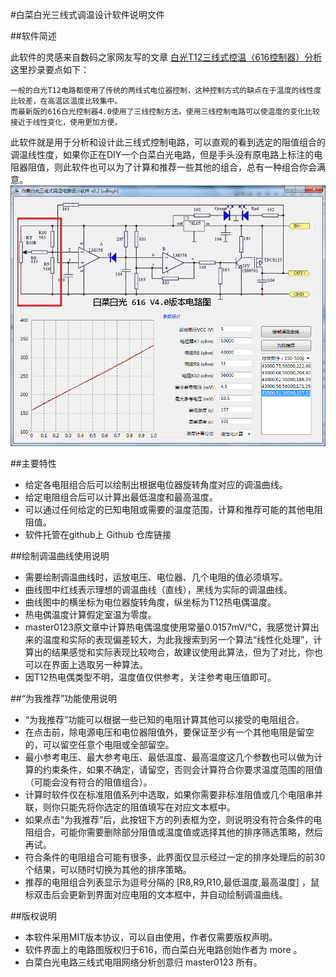 #白菜白光三线式调温设计软件说明文件

##软件简述

  此软件的灵感来自数码之家网友写的文章 [白光T12三线式控温（616控制器）分析](http://bbs.mydigit.cn/read.php?tid=985779) <br />
  这里抄录要点如下：

    一般的白光T12电路都使用了传统的两线式电位器控制，这种控制方式的缺点在于温度的线性度比较差，在高温区温度比较集中。
    而最新版的616白光控制器4.0使用了三线控制方法。使用三线控制电路可以使温度的变化比较接近于线性变化，使用更加方便。

  此软件就是用于分析和设计此三线式控制电路，可以直观的看到选定的阻值组合的调温线性度，如果你正在DIY一个白菜白光电路，但是手头没有原电路上标注的电阻器阻值，则此软件也可以为了计算和推荐一些其他的组合，总有一种组合你会满意。
![ScreenShot](https://github.com/cdhigh/CheapHakkoCurveAnalyser/blob/master/GUI/ScreenShot.png)

##主要特性

  * 给定各电阻组合后可以绘制出根据电位器旋转角度对应的调温曲线。
  * 给定电阻组合后可以计算出最低温度和最高温度。
  * 可以通过任何给定的已知电阻或需要的温度范围，计算和推荐可能的其他电阻阻值。
  * 软件托管在github上 Github 仓库链接

##绘制调温曲线使用说明

  * 需要绘制调温曲线时，运放电压、电位器、几个电阻的值必须填写。
  * 曲线图中红线表示理想的调温曲线（直线），黑线为实际的调温曲线。
  * 曲线图中的横坐标为电位器旋转角度，纵坐标为T12热电偶温度。
  * 热电偶温度计算假定室温为零度。
  * master0123原文章中计算热电偶温度使用常量0.0157mV/℃，我感觉计算出来的温度和实际的表现偏差较大，为此我搜索到另一个算法“线性化处理”，计算出的结果感觉和实际表现比较吻合，故建议使用此算法，但为了对比，你也可以在界面上选取另一种算法。
  * 因T12热电偶类型不明，温度值仅供参考，关注参考电压值即可。

##“为我推荐”功能使用说明

  * “为我推荐”功能可以根据一些已知的电阻计算其他可以接受的电阻组合。
  * 在点击前，除电源电压和电位器阻值外，要保证至少有一个其他电阻是留空的，可以留空任意个电阻或全部留空。
  * 最小参考电压、最大参考电压、最低温度、最高温度这几个参数也可以做为计算的约束条件，如果不确定，请留空，否则会计算符合你要求温度范围的阻值（可能会没有符合的阻值组合）。
  * 计算时软件仅在标准阻值系列中选取，如果你需要非标准阻值或几个电阻串并联，则你只能先将你选定的阻值填写在对应文本框中。
  * 如果点击“为我推荐”后，此按钮下方的列表框为空，则说明没有符合条件的电阻组合，可能你需要删除部分阻值或温度值或选择其他的排序筛选策略，然后再试。
  * 符合条件的电阻组合可能有很多，此界面仅显示经过一定的排序处理后的前30个结果，可以随时切换为其他的排序策略。
  * 推荐的电阻组合列表显示为逗号分隔的 [R8,R9,R10,最低温度,最高温度] ，鼠标双击后会更新到界面对应电阻的文本框中，并自动绘制调温曲线。

##版权说明

  * 本软件采用MIT版本协议，可以自由使用，作者仅需要版权声明。
  * 软件界面上的电路图版权归于616，而白菜白光电路创始作者为 more 。
  * 白菜白光电路三线式电阻网络分析创意归 master0123 所有。
  